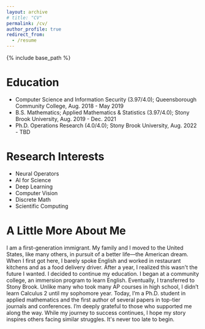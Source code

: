 ```yaml
---
layout: archive
# title: "CV"
permalink: /cv/
author_profile: true
redirect_from:
  - /resume
---
```


{% include base_path %}

Education
======
* Computer Science and Information Security (3.97/4.0); Queensborough Community College, Aug. 2018 - May 2019
* B.S. Mathematics; Applied Mathematics & Statistics (3.97/4.0); Stony Brook University, Aug. 2019 - Dec. 2021
* Ph.D. Operations Research (4.0/4.0); Stony Brook University, Aug. 2022 - TBD

Research Interests
======
* Neural Operators
* AI for Science
* Deep Learning
* Computer Vision
* Discrete Math
* Scientific Computing

A Little More About Me
======
I am a first-generation immigrant. My family and I moved to the United States, like many others, in pursuit of a better life—the American dream. When I first got here, I barely spoke English and worked in restaurant kitchens and as a food delivery driver. After a year, I realized this wasn't the future I wanted. I decided to continue my education. I began at a community college, an immersion program to learn English. Eventually, I transferred to Stony Brook. Unlike many who took many AP courses in high school, I didn’t learn Calculus 2 until my sophomore year. Today, I’m a Ph.D. student in applied mathematics and the first author of several papers in top-tier journals and conferences. I’m deeply grateful to those who supported me along the way. While my journey to success continues, I hope my story inspires others facing similar struggles. It's never too late to begin.





